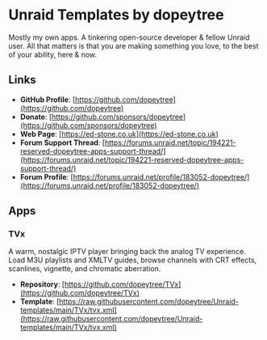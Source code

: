 # Unraid Templates by dopeytree

Mostly my own apps. A tinkering open-source developer & fellow Unraid user. All that matters is that you are making something you love, to the best of your ability, here & now.

## Links

- **GitHub Profile**: [https://github.com/dopeytree](https://github.com/dopeytree)
- **Donate**: [https://github.com/sponsors/dopeytree](https://github.com/sponsors/dopeytree)
- **Web Page**: [https://ed-stone.co.uk](https://ed-stone.co.uk)
- **Forum Support Thread**: [https://forums.unraid.net/topic/194221-reserved-dopeytree-apps-support-thread/](https://forums.unraid.net/topic/194221-reserved-dopeytree-apps-support-thread/)
- **Forum Profile**: [https://forums.unraid.net/profile/183052-dopeytree/](https://forums.unraid.net/profile/183052-dopeytree/)

## Apps

### TVx

A warm, nostalgic IPTV player bringing back the analog TV experience. Load M3U playlists and XMLTV guides, browse channels with CRT effects, scanlines, vignette, and chromatic aberration.

- **Repository**: [https://github.com/dopeytree/TVx](https://github.com/dopeytree/TVx)
- **Template**: [https://raw.githubusercontent.com/dopeytree/Unraid-templates/main/TVx/tvx.xml](https://raw.githubusercontent.com/dopeytree/Unraid-templates/main/TVx/tvx.xml)
